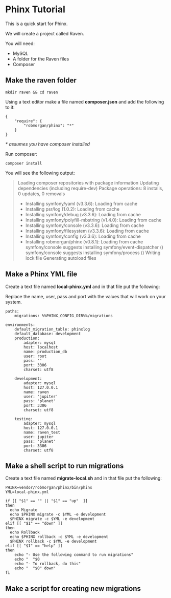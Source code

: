 # Phinx Tutorial
This is a quick start for Phinx.

We will create a project called Raven.

You will need:
* MySQL
* A folder for the Raven files
* Composer

## Make the raven folder

`mkdir raven && cd raven`

Using a text editor make a file named **composer.json** and add the following to it:

```
{
    "require": {
        "robmorgan/phinx": "*"
    }
}
```

_* assumes you have composer installed_

Run composer:

`composer install`

You will see the following output:
>Loading composer repositories with package information
>Updating dependencies (including require-dev)
>Package operations: 8 installs, 0 updates, 0 removals
>  - Installing symfony/yaml (v3.3.6): Loading from cache
>  - Installing psr/log (1.0.2): Loading from cache
>  - Installing symfony/debug (v3.3.6): Loading from cache
>  - Installing symfony/polyfill-mbstring (v1.4.0): Loading from cache
>  - Installing symfony/console (v3.3.6): Loading from cache
>  - Installing symfony/filesystem (v3.3.6): Loading from cache
>  - Installing symfony/config (v3.3.6): Loading from cache
>  - Installing robmorgan/phinx (v0.8.1): Loading from cache
>symfony/console suggests installing symfony/event-dispatcher ()
>symfony/console suggests installing symfony/process ()
>Writing lock file
>Generating autoload files

## Make a Phinx YML file
Create a text file named **local-phinx.yml** and in that file put the following:

Replace the name, user, pass and port with the values that 
will work on your system.

```
paths:
    migrations: %%PHINX_CONFIG_DIR%%/migrations

environments:
    default_migration_table: phinxlog
    default_database: development
    production:
        adapter: mysql
        host: localhost
        name: production_db
        user: root
        pass: ''
        port: 3306
        charset: utf8

    development:
        adapter: mysql
        host: 127.0.0.1
        name: raven
        user: 'jupiter'
        pass: 'planet'
        port: 3306
        charset: utf8

    testing:
        adapter: mysql
        host: 127.0.0.1
        name: raven_test
        user: jupiter
        pass: 'planet'
        port: 3306
        charset: utf8
```

## Make a shell script to run migrations
Create a text file named **migrate-local.sh** and in that file put the following:

```
PHINX=vendor/robmorgan/phinx/bin/phinx
YML=local-phinx.yml

if [[ "$1" == "" || "$1" == "up"  ]]
then
  echo Migrate
  echo $PHINX migrate -c $YML -e development
  $PHINX migrate -c $YML -e development
elif [[ "$1" == "down" ]]
then
  echo Rollback
  echo $PHINX rollback -c $YML -e development
  $PHINX rollback -c $YML -e development
elif [[ "$1" == "help" ]]
then
	echo "- Use the following command to run migrations"
	echo "  "$0 
	echo "- To rollback, do this"
	echo "  "$0" down"
fi
```

## Make a script for creating new migrations